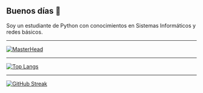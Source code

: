 ## Buenos días 👋
Soy un estudiante de Python con conocimientos en Sistemas Informáticos y redes básicos.

<!--
- 💬 Ask me about 
- 🤔 I’m looking for help with ...
- 📫 How to reach me: ...
- ⚡ Fun fact: ...
-->
***
[![MasterHead](https://wallpapersmug.com/download/2560x1080/805296/artwork-lionel-messi.jpg)](https://github.com/Alberte98)

***

[![Top Langs](https://github-readme-stats.vercel.app/api/top-langs/?username=Alberte98&layout=donut)](https://github.com/Alberte98/github-readme-stats)
***
[![GitHub Streak](https://github-readme-streak-stats.herokuapp.com/?user=Alberte98)](https://git.io/streak-stats)
